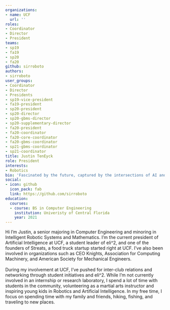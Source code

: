 ```yaml
---
organizations:
- name: UCF
  url: ''
roles:
- Coordinator
- Director
- President
teams:
- sp19
- fa19
- sp20
- fa20
github: sirroboto
authors:
- sirroboto
user_groups:
- Coordinator
- Director
- Presidents
- sp19-vice-president
- fa19-president
- sp20-president
- sp20-director
- sp20-gbms-director
- sp20-supplementary-director
- fa20-president
- fa20-coordinator
- fa20-core-coordinator
- fa20-gbms-coordinator
- sp21-gbms-coordinator
- sp21-coordinator
title: Justin TenEyck
role: President
interests:
- Robotics
bio: 'Fascinated by the future, captured by the intersections of AI and robotics. '
social:
- icon: github
  icon_pack: fab
  link: https://github.com/sirroboto
education:
  courses:
  - course: BS in Computer Engineering
    institution: Univeristy of Central Florida
    year: 2021
---
```

Hi I’m Justin, a senior majoring in Computer Engineering and minoring in Intelligent Robotic Systems and Mathematics. I’m the current president of Artificial Intelligence at UCF, a student leader of eli^2, and one of the founders of Streats, a food truck startup started right at UCF. I’ve also been involved in organizations such as CEO Knights, Association for Computing Machinery, and American Society for Mechanical Engineers.\
\
During my involvement at UCF, I’ve pushed for inter-club relations and networking through student initiatives and eli^2. While I’m not currently involved in an internship or research laboratory, I spend a lot of time with students in the community, volunteering as a martial arts instructor and inspiring young kids in Robotics and Artificial Intelligence. In my free time, I focus on spending time with my family and friends, hiking, fishing, and traveling to new places.